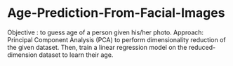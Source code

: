 # Age-Prediction-From-Facial-Images
Objective : to guess age of a person given his/her photo.
Approach: Principal Component Analysis (PCA) to perform dimensionality reduction of the given dataset. Then, train a linear regression model on the reduced-dimension dataset to learn their age.
